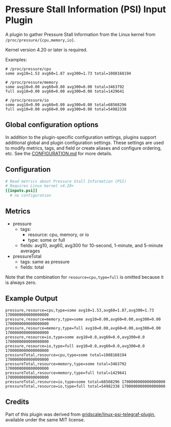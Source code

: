 # Pressure Stall Information (PSI) Input Plugin

A plugin to gather Pressure Stall Information from the Linux kernel
from `/proc/pressure/{cpu,memory,io}`.

Kernel version 4.20 or later is required.

Examples:

```shell
# /proc/pressure/cpu
some avg10=1.53 avg60=1.87 avg300=1.73 total=1088168194

# /proc/pressure/memory
some avg10=0.00 avg60=0.00 avg300=0.00 total=3463792
full avg10=0.00 avg60=0.00 avg300=0.00 total=1429641

# /proc/pressure/io
some avg10=0.00 avg60=0.00 avg300=0.00 total=68568296
full avg10=0.00 avg60=0.00 avg300=0.00 total=54982338
```

## Global configuration options <!-- @/docs/includes/plugin_config.md -->

In addition to the plugin-specific configuration settings, plugins support
additional global and plugin configuration settings. These settings are used to
modify metrics, tags, and field or create aliases and configure ordering, etc.
See the [CONFIGURATION.md][CONFIGURATION.md] for more details.

[CONFIGURATION.md]: ../../../docs/CONFIGURATION.md#plugins

## Configuration

```toml @sample.conf
# Read metrics about Pressure Stall Information (PSI)
# Requires Linux kernel v4.20+
[[inputs.psi]]
  # no configuration
```

## Metrics

- pressure
  - tags:
    - resource: cpu, memory, or io
    - type: some or full
  - fields: avg10, avg60, avg300 for 10-second, 1-minute, and 5-minute averages
- pressureTotal
  - tags: same as pressure
  - fields: total

Note that the combination for `resource=cpu,type=full` is omitted because it is
always zero.

## Example Output

```text
pressure,resource=cpu,type=some avg10=1.53,avg60=1.87,avg300=1.73 1700000000000000000
pressure,resource=memory,type=some avg10=0.00,avg60=0.00,avg300=0.00 1700000000000000000
pressure,resource=memory,type=full avg10=0.00,avg60=0.00,avg300=0.00 1700000000000000000
pressure,resource=io,type=some avg10=0.0,avg60=0.0,avg300=0.0 1700000000000000000
pressure,resource=io,type=full avg10=0.0,avg60=0.0,avg300=0.0 1700000000000000000
pressureTotal,resource=cpu,type=some total=1088168194 1700000000000000000
pressureTotal,resource=memory,type=some total=3463792 1700000000000000000
pressureTotal,resource=memory,type=full total=1429641 1700000000000000000
pressureTotal,resource=io,type=some total=68568296 1700000000000000000
pressureTotal,resource=io,type=full total=54982338 1700000000000000000
```

## Credits

Part of this plugin was derived from
[gridscale/linux-psi-telegraf-plugin][gridscale/linux-psi-telegraf-plugin],
available under the same MIT license.

[gridscale/linux-psi-telegraf-plugin]: https://github.com/gridscale/linux-psi-telegraf-plugin
